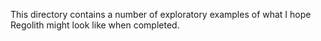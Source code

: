 This directory contains a number of exploratory examples of what I hope Regolith might look like when completed. 